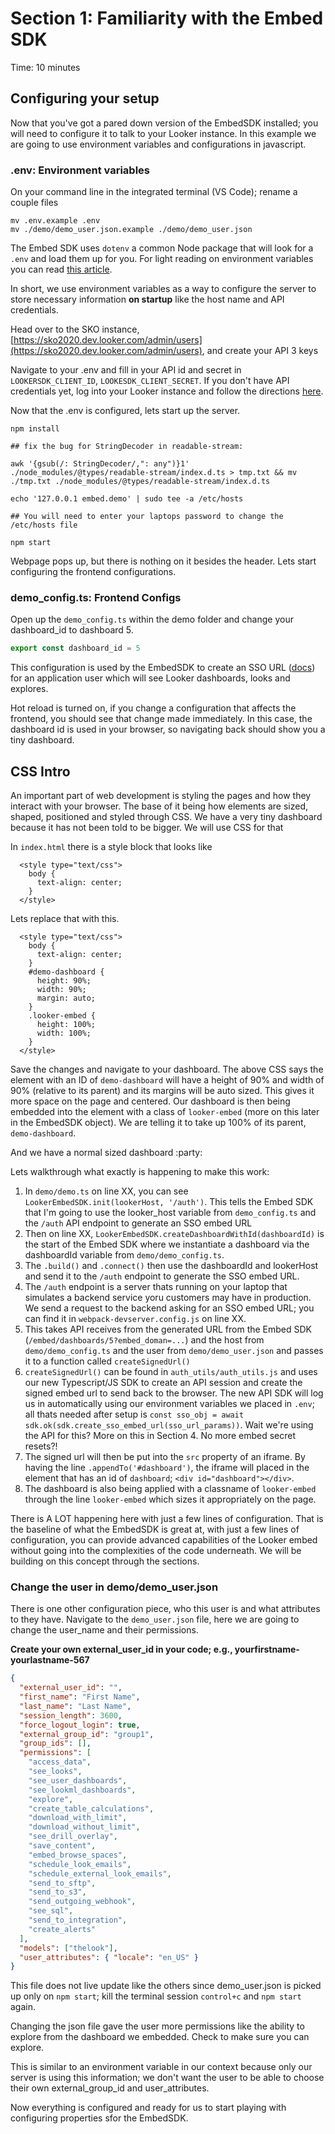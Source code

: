 # Section 1: Familiarity with the Embed SDK

Time: 10 minutes

## Configuring your setup
Now that you've got a pared down version of the EmbedSDK installed; you will need to configure it to talk to your Looker instance. In this example we are going to use environment variables and configurations in javascript.

### .env: Environment variables

On your command line in the integrated terminal (VS Code); rename a couple files

```
mv .env.example .env
mv ./demo/demo_user.json.example ./demo/demo_user.json
```

The Embed SDK uses `dotenv` a common Node package that will look for a `.env` and load them up for you.  For light reading on environment variables you can read [this article](https://medium.com/chingu/an-introduction-to-environment-variables-and-how-to-use-them-f602f66d15fa).

In short, we use environment variables as a way to configure the server to store necessary information **on startup** like the host name and API credentials.

Head over to the SKO instance, [https://sko2020.dev.looker.com/admin/users](https://sko2020.dev.looker.com/admin/users), and create your API 3 keys

Navigate to your .env and fill in your API id and secret in `LOOKERSDK_CLIENT_ID`, `LOOKESDK_CLIENT_SECRET`. If you don't have API credentials yet, log into your Looker instance and follow the directions [here](https://docs.looker.com/admin-options/settings/users#api3_keys).

Now that the .env is configured, lets start up the server.

```
npm install

## fix the bug for StringDecoder in readable-stream:

awk '{gsub(/: StringDecoder/,": any")}1' ./node_modules/@types/readable-stream/index.d.ts > tmp.txt && mv ./tmp.txt ./node_modules/@types/readable-stream/index.d.ts

echo '127.0.0.1 embed.demo' | sudo tee -a /etc/hosts

## You will need to enter your laptops password to change the /etc/hosts file

npm start

```

Webpage pops up, but there is nothing on it besides the header. Lets start configuring the frontend configurations.


###  demo_config.ts: Frontend Configs

Open up the `demo_config.ts` within the demo folder and change your dashboard_id to dashboard 5.

```js
export const dashboard_id = 5
```
This configuration is used by the EmbedSDK to create an SSO URL ([docs](https://docs.looker.com/reference/embedding/sso-embed)) for an application user which will see Looker dashboards, looks and explores.

Hot reload is turned on, if you change a configuration that affects the frontend, you should see that change made immediately. In this case, the dashboard id is used in your browser, so navigating back should show you a tiny dashboard.

## CSS Intro
An important part of web development is styling the pages and how they interact with your browser. The base of it being how elements are sized, shaped, positioned and styled through CSS. We have a very tiny dashboard because it has not been told to be bigger. We will use CSS for that

In `index.html` there is a style block that looks like

```
  <style type="text/css">
    body {
      text-align: center;
    }
  </style>
```

Lets replace that with this.


```
  <style type="text/css">
    body {
      text-align: center;
    }
    #demo-dashboard {
      height: 90%;
      width: 90%;
      margin: auto;
    }
    .looker-embed {
      height: 100%;
      width: 100%;
    }
  </style>
```

Save the changes and navigate to your dashboard. The above CSS says the element with an ID of `demo-dashboard` will have a height of 90% and width of 90% (relative to its parent) and its margins will be auto sized. This gives it more space on the page and centered. Our dashboard is then being embedded into the element with a class of `looker-embed` (more on this later in the EmbedSDK object). We are telling it to take up 100% of its parent, `demo-dashboard`.

And we have a normal sized dashboard :party:


Lets walkthrough what exactly is happening to make this work:

1. In `demo/demo.ts` on line XX, you can see `LookerEmbedSDK.init(lookerHost, '/auth')`. This tells the Embed SDK that I'm going to use the looker_host variable from `demo_config.ts` and the `/auth` API endpoint to generate an SSO embed URL
2. Then on line XX, `LookerEmbedSDK.createDashboardWithId(dashboardId)` is the start of the Embed SDK where we instantiate a dashboard via the dashboardId variable from `demo/demo_config.ts`.
3. The `.build()` and  `.connect()` then use the dashboardId and lookerHost and send it to the `/auth` endpoint to generate the SSO embed URL.
4. The `/auth` endpoint is a server thats running on your laptop that simulates a backend service yoru customers may have in production. We send a request to the backend asking for an SSO embed URL; you can find it in `webpack-devserver.config.js` on line XX.
5. This takes API receives from the generated URL from the Embed SDK (`/embed/dashboards/5?embed_doman=...`) and the host from `demo/demo_config.ts` and the user from `demo/demo_user.json` and passes it to a function called `createSignedUrl()`
6. `createSignedUrl()` can be found in `auth_utils/auth_utils.js` and uses our new Typescript/JS SDK to create an API session and create the signed embed url to send back to the browser. The new API SDK will log us in automatically using our environment variables we placed in `.env`; all thats needed after setup is `const sso_obj = await sdk.ok(sdk.create_sso_embed_url(sso_url_params))`. Wait we're using the API for this? More on this in Section 4. No more embed secret resets?!
7. The signed url will then be put into the `src` property of an iframe. By having the line `.appendTo('#dashboard')`, the iframe will placed in the element that has an id of `dashboard`; `<div id="dashboard"></div>`.
8. The dashboard is also being applied with a classname of `looker-embed` through the line `looker-embed` which sizes it appropriately on the page.

There is A LOT happening here with just a few lines of configuration. That is the baseline of what the EmbedSDK is great at, with just a few lines of configuration, you can provide advanced capabilities of the Looker embed without going into the complexities of the code underneath. We will be building on this concept through the sections.


### Change the user in demo/demo_user.json
There is one other configuration piece, who this user is and what attributes to they have. Navigate to the `demo_user.json` file, here we are going to change the user_name and their permissions.

**Create your own external\_user\_id in your code; e.g., yourfirstname-yourlastname-567**

```json
{
  "external_user_id": "",
  "first_name": "First Name",
  "last_name": "Last Name",
  "session_length": 3600,
  "force_logout_login": true,
  "external_group_id": "group1",
  "group_ids": [],
  "permissions": [
    "access_data",
    "see_looks",
    "see_user_dashboards",
    "see_lookml_dashboards",
    "explore",
    "create_table_calculations",
    "download_with_limit",
    "download_without_limit",
    "see_drill_overlay",
    "save_content",
    "embed_browse_spaces",
    "schedule_look_emails",
    "schedule_external_look_emails",
    "send_to_sftp",
    "send_to_s3",
    "send_outgoing_webhook",
    "see_sql",
    "send_to_integration",
    "create_alerts"
  ],
  "models": ["thelook"],
  "user_attributes": { "locale": "en_US" }
}

```

This file does not live update like the others since demo_user.json is picked up only on `npm start`; kill the terminal session `control+c` and `npm start` again.

Changing the json file gave the user more permissions like the ability to explore from the dashboard we embedded. Check to make sure you can explore.

This is similar to an environment variable in our context because only our server is using this information; we don't want the user to be able to choose their own external_group_id and user_attributes.

Now everything is configured and ready for us to start playing with configuring properties sfor the EmbedSDK.
